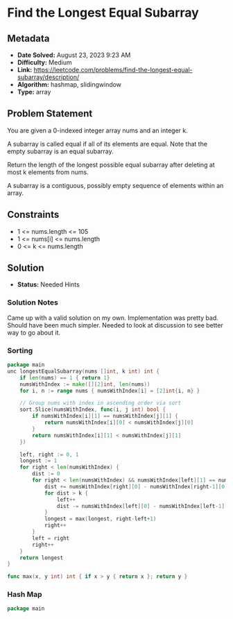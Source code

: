 # Find the Longest Equal Subarray

## Metadata

- **Date Solved:** August 23, 2023 9:23 AM
- **Difficulty:** Medium
- **Link:** https://leetcode.com/problems/find-the-longest-equal-subarray/description/
- **Algorithm:** hashmap, slidingwindow
- **Type:** array

## Problem Statement

You are given a 0-indexed integer array nums and an integer k.

A subarray is called equal if all of its elements are equal. Note that the empty subarray is an equal subarray.

Return the length of the longest possible equal subarray after deleting at most k elements from nums.

A subarray is a contiguous, possibly empty sequence of elements within an array.

## Constraints

- 1 <= nums.length <= 105
- 1 <= nums[i] <= nums.length
- 0 <= k <= nums.length

## Solution

- **Status:** Needed Hints

### Solution Notes

Came up with a valid solution on my own. Implementation was pretty bad. Should have been much simpler. Needed to look at discussion to see better way to go about it.


### Sorting

```go
package main
unc longestEqualSubarray(nums []int, k int) int {
    if len(nums) == 1 { return 1}
    numsWithIndex := make([][2]int, len(nums))
    for i, n := range nums { numsWithIndex[i] = [2]int{i, n} }

    // Group nums with index in ascending order via sort
    sort.Slice(numsWithIndex, func(i, j int) bool {
        if numsWithIndex[i][1] == numsWithIndex[j][1] {
            return numsWithIndex[i][0] < numsWithIndex[j][0]
        }
        return numsWithIndex[i][1] < numsWithIndex[j][1]
    })

    left, right := 0, 1
    longest := 1
    for right < len(numsWithIndex) { 
        dist := 0
        for right < len(numsWithIndex) && numsWithIndex[left][1] == numsWithIndex[right][1] {
            dist += numsWithIndex[right][0] - numsWithIndex[right-1][0]-1
            for dist > k {
                left++
                dist -= numsWithIndex[left][0] - numsWithIndex[left-1][0]-1             
            }         
            longest = max(longest, right-left+1)
            right++               
        }
        left = right
        right++
    }
    return longest
}

func max(x, y int) int { if x > y { return x }; return y }
```

### Hash Map

```go
package main
```
